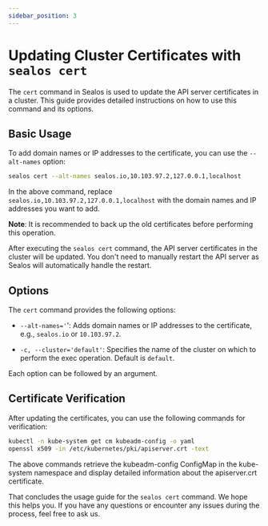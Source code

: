```yaml
---
sidebar_position: 3
---
```


# Updating Cluster Certificates with `sealos cert`

The `cert` command in Sealos is used to update the API server certificates in a cluster. This guide provides detailed
instructions on how to use this command and its options.

## Basic Usage

To add domain names or IP addresses to the certificate, you can use the `--alt-names` option:

```bash
sealos cert --alt-names sealos.io,10.103.97.2,127.0.0.1,localhost
```

In the above command, replace `sealos.io,10.103.97.2,127.0.0.1,localhost` with the domain names and IP addresses you
want to add.

**Note**: It is recommended to back up the old certificates before performing this operation.

After executing the `sealos cert` command, the API server certificates in the cluster will be updated. You don't need to
manually restart the API server as Sealos will automatically handle the restart.

## Options

The `cert` command provides the following options:

- `--alt-names='`': Adds domain names or IP addresses to the certificate, e.g., `sealos.io` or `10.103.97.2`.

- `-c, --cluster='default'`: Specifies the name of the cluster on which to perform the exec operation. Default is
  `default`.

Each option can be followed by an argument.

## Certificate Verification

After updating the certificates, you can use the following commands for verification:

```bash
kubectl -n kube-system get cm kubeadm-config -o yaml
openssl x509 -in /etc/kubernetes/pki/apiserver.crt -text
```

The above commands retrieve the kubeadm-config ConfigMap in the kube-system namespace and display detailed information
about the apiserver.crt certificate.

That concludes the usage guide for the `sealos cert` command. We hope this helps you. If you have any questions or
encounter any issues during the process, feel free to ask us.
